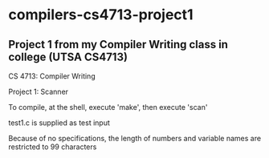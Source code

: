 # compilers-cs4713-project1
Project 1 from my Compiler Writing class in college (UTSA CS4713)
----

CS 4713:  Compiler Writing

Project 1:  Scanner

To compile, at the shell, execute 'make', then execute 'scan' 

test1.c is supplied as test input

Because of no specifications, the length of numbers and variable names 
are restricted to 99 characters
